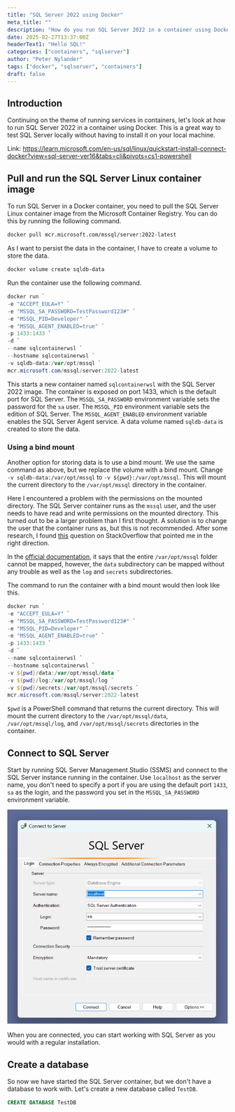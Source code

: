 ```yaml
---
title: "SQL Server 2022 using Docker"
meta_title: ""
description: "How do you run SQL Server 2022 in a container using Docker on Windows?" 
date: 2025-02-27T13:37:00Z
headerText1: "Hello SQL!"
categories: ["containers", "sqlserver"]
author: "Peter Nylander"
tags: ["docker", "sqlserver", "containers"]
draft: false
---
```


## Introduction
Continuing on the theme of running services in containers, let's look at how to run SQL Server 2022 in a container using Docker. This is a great way to test SQL Server locally without having to install it on your local machine.

Link: https://learn.microsoft.com/en-us/sql/linux/quickstart-install-connect-docker?view=sql-server-ver16&tabs=cli&pivots=cs1-powershell

## Pull and run the SQL Server Linux container image
To run SQL Server in a Docker container, you need to pull the SQL Server Linux container image from the Microsoft Container Registry. You can do this by running the following command.
```sh showLineNumbers=false
docker pull mcr.microsoft.com/mssql/server:2022-latest
```

As I want to persist the data in the container, I have to create a volume to store the data.
```sh showLineNumbers=false
docker volume create sqldb-data
```

Run the container use the following command.
```powershell frame="code" showLineNumbers
docker run `
-e "ACCEPT_EULA=Y" `
-e "MSSQL_SA_PASSWORD=TestPassword123#" `
-e "MSSQL_PID=Developer" `
-e "MSSQL_AGENT_ENABLED=true" `
-p 1433:1433 `
-d `
--name sqlcontainerwsl `
--hostname sqlcontainerwsl `
-v sqldb-data:/var/opt/mssql `
mcr.microsoft.com/mssql/server:2022-latest
```

This starts a new container named `sqlcontainerwsl` with the SQL Server 2022 image. The container is exposed on port 1433, which is the default port for SQL Server. The `MSSQL_SA_PASSWORD` environment variable sets the password for the `sa` user. The `MSSQL_PID` environment variable sets the edition of SQL Server. The `MSSQL_AGENT_ENABLED` environment variable enables the SQL Server Agent service. A data volume named `sqldb-data` is created to store the data.

### Using a bind mount
Another option for storing data is to use a bind mount. We use the same command as above, but we replace the volume with a bind mount.
Change `-v sqldb-data:/var/opt/mssql` to `-v ${pwd}:/var/opt/mssql`.
This will mount the current directory to the `/var/opt/mssql` directory in the container.

Here I encountered a problem with the permissions on the mounted directory. The SQL Server container runs as the `mssql` user, and the user needs to have read and write permissions on the mounted directory.
This turned out to be a larger problem than I first thought. A solution is to change the user that the container runs as, but this is not recommended. 
After some research, I found [this](https://stackoverflow.com/a/66238175) question on StackOverflow that pointed me in the right direction.

In the [official documentation](https://learn.microsoft.com/en-us/sql/linux/sql-server-linux-docker-container-configure?view=sql-server-ver15&pivots=cs1-bash#persist), it says that the entire `/var/opt/mssql` folder cannot be mapped, however, the `data` subdirectory can be mapped without any trouble as well as the `log` and `secrets` subdirectories.

The command to run the container with a bind mount would then look like this.
```powershell
docker run `
-e "ACCEPT_EULA=Y" `
-e "MSSQL_SA_PASSWORD=TestPassword123#" `
-e "MSSQL_PID=Developer" `
-e "MSSQL_AGENT_ENABLED=true" `
-p 1433:1433 `
-d `
--name sqlcontainerwsl `
--hostname sqlcontainerwsl `
-v ${pwd}/data:/var/opt/mssql/data `
-v ${pwd}/log:/var/opt/mssql/log `
-v ${pwd}/secrets:/var/opt/mssql/secrets `
mcr.microsoft.com/mssql/server:2022-latest
```

`$pwd` is a PowerShell command that returns the current directory. This will mount the current directory to the `/var/opt/mssql/data`, `/var/opt/mssql/log`, and `/var/opt/mssql/secrets` directories in the container.

## Connect to SQL Server
Start by running SQL Server Management Studio (SSMS) and connect to the SQL Server instance running in the container. Use `localhost` as the server name, you don't need to specify a port if you are using the default port `1433`, `sa` as the login, and the password you set in the `MSSQL_SA_PASSWORD` environment variable.

![alt text](2025-02-27-sql-server-using-docker-01.png)

When you are connected, you can start working with SQL Server as you would with a regular installation.

## Create a database
So now we have started the SQL Server container, but we don't have a database to work with. Let's create a new database called `TestDB`.
```sql
CREATE DATABASE TestDB
```